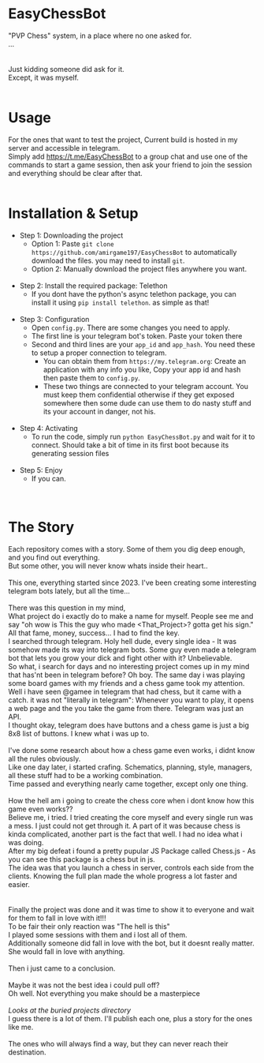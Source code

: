 # EasyChessBot
"PVP Chess" system, in a place where no one asked for.<br>
...<br>
<br>
<br>
Just kidding someone did ask for it.<br>
Except, it was myself.
<br>
<br>
# Usage
For the ones that want to test the project, Current build is hosted in my server and accessible in telegram.<br>
Simply add https://t.me/EasyChessBot to a group chat and use one of the commands to start a game session, then ask your friend to join the session and everything should be clear after that.
<br>
<br>
# Installation & Setup
* Step 1: Downloading the project<br>
  * Option 1: Paste `git clone https://github.com/amirgame197/EasyChessBot` to automatically download the files. you may need to install `git`.<br>
  * Option 2: Manually download the project files anywhere you want.<br>
  <br>
* Step 2: Install the required package: Telethon
  * If you dont have the python's async telethon package, you can install it using `pip install telethon`. as simple as that!
  <br>
* Step 3: Configuration
  * Open `config.py`. There are some changes you need to apply.
  * The first line is your telegram bot's token. Paste your token there
  * Second and third lines are your `app_id` and `app_hash`. You need these to setup a proper connection to telegram.
    * You can obtain them from `https://my.telegram.org`: Create an application with any info you like, Copy your app id and hash then paste them to `config.py`.
    * These two things are connected to your telegram account. You must keep them confidential otherwise if they get exposed somewhere then some dude can use them to do nasty stuff and its your account in danger, not his.
  <br>
* Step 4: Activating
  * To run the code, simply run `python EasyChessBot.py` and wait for it to connect. Should take a bit of time in its first boot because its generating session files
  <br>
* Step 5: Enjoy
  * If you can.
  <br>
  <br>
# The Story
Each repository comes with a story. Some of them you dig deep enough, and you find out everything.<br>
But some other, you will never know whats inside their heart..<br>
<br>
This one, everything started since 2023. I've been creating some interesting telegram bots lately, but all the time...<br>
<br>
There was this question in my mind,<br>
What project do i exactly do to make a name for myself. People see me and say "oh wow is This the guy who made <That_Project>? gotta get his sign."<br>
All that fame, money, success... I had to find the key.<br>
I searched through telegram. Holy hell dude, every single idea - It was somehow made its way into telegram bots. Some guy even made a telegram bot that lets you grow your dick and fight other with it? Unbelievable.<br>
So what, i search for days and no interesting project comes up in my mind that has'nt been in telegram before? Oh boy. The same day i was playing some board games with my friends and a chess game took my attention.<br>
Well i have seen @gamee in telegram that had chess, but it came with a catch. it was not "literally in telegram": Whenever you want to play, it opens a web page and the you take the game from there. Telegram was just an API.<br>
I thought okay, telegram does have buttons and a chess game is just a big 8x8 list of buttons. I knew what i was up to.<br>
<br>
I've done some research about how a chess game even works, i didnt know all the rules obviously.<br>
Like one day later, i started crafing. Schematics, planning, style, managers, all these stuff had to be a working combination.<br>
Time passed and everything nearly came together, except only one thing.<br>
<br>
How the hell am i going to create the chess core when i dont know how this game even works??<br>
Believe me, i tried. I tried creating the core myself and every single run was a mess. I just could not get through it. A part of it was because chess is kinda complicated, another part is the fact that well. I had no idea what i was doing.<br>
After my big defeat i found a pretty pupular JS Package called Chess.js - As you can see this package is a chess but in js.<br>
The idea was that you launch a chess in server, controls each side from the clients. Knowing the full plan made the whole progress a lot faster and easier.<br>
<br>
<br>
Finally the project was done and it was time to show it to everyone and wait for them to fall in love with it!!!<br>
To be fair their only reaction was "The hell is this"<br>
I played some sessions with them and i lost all of them.<br>
Additionally someone did fall in love with the bot, but it doesnt really matter. She would fall in love with anything.
<br>
<br>
Then i just came to a conclusion.<br>
<br>
Maybe it was not the best idea i could pull off?<br>
Oh well. Not everything you make should be a masterpiece<br>
<br>
*Looks at the buried projects directory*<br>
I guess there is a lot of them. I'll publish each one, plus a story for the ones like me.<br>
<br>
The ones who will always find a way, but they can never reach their destination.
